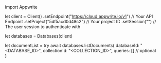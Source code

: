 import Appwrite

let client = Client()
    .setEndpoint("https://cloud.appwrite.io/v1") // Your API Endpoint
    .setProject("5df5acd0d48c2") // Your project ID
    .setSession("") // The user session to authenticate with

let databases = Databases(client)

let documentList = try await databases.listDocuments(
    databaseId: "<DATABASE_ID>",
    collectionId: "<COLLECTION_ID>",
    queries: [] // optional
)

